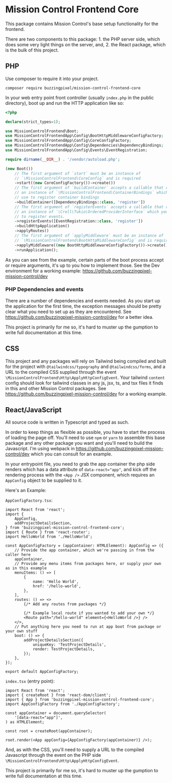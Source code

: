 # Mission Control Frontend Core

This package contains Mission Control's base setup functionality for the frontend.

There are two components to this package: 1. the PHP server side, which does some very light things on the server, and, 2. the React package, which is the bulk of this project.

## PHP

Use composer to require it into your project.

```shell
composer require buzzingpixel/mission-control-frontend-core
```

In your web entry point front controller (usually `index.php` in the public directory), boot up and run the HTTP application like so:

```php
<?php

declare(strict_types=1);

use MissionControlFrontend\Boot;
use MissionControlFrontendApp\Config\BootHttpMiddlewareConfigFactory;
use MissionControlFrontendApp\Config\CoreConfigFactory;
use MissionControlFrontendApp\Config\Dependencies\DependencyBindings;
use MissionControlFrontendApp\Config\Events\EventRegistration;

require dirname(__DIR__) . '/vendor/autoload.php';

(new Boot())
    // The first argument of `start` must be an instance of
    // `\MissionControlFrontend\CoreConfig` and is required
    ->start((new CoreConfigFactory())->create())
    // The first argument of `buildContainer` accepts a callable that receives
    // an instance of `\MissionControlFrontend\ContainerBindings` which you can
    // use to register container bindings
    ->buildContainer([DependencyBindings::class, 'register'])
    // The first argument of `registerEvents` accepts a callable that receives
    // an instance of `\Crell\Tukio\OrderedProviderInterface` which you can use
    // to register events.
    ->registerEvents([EventRegistration::class, 'register'])
    ->buildHttpApplication()
    ->applyRoutes()
    // The first argument of `applyMiddleware` must be an instance of
    // `\MissionControlFrontend\BootHttpMiddlewareConfig` and is required
    ->applyMiddleware((new BootHttpMiddlewareConfigFactory())->create())
    ->runApplication();
```

As you can see from the example, certain parts of the boot process accept or require arguments, it's up to you how to implement those. See the Dev environment for a working example: https://github.com/buzzingpixel-mission-control/dev

### PHP Dependencies and events

There are a number of dependencies and events needed. As you start up the application for the first time, the exception messages should be pretty clear what you need to set up as they are encountered. See https://github.com/buzzingpixel-mission-control/dev for a better idea.

This project is primarily for me so, it's hard to muster up the gumption to write full documentation at this time.

## CSS

This project and any packages will rely on Tailwind being compiled and built for the project with `@tailwindcss/typography` and `@tailwindcss/forms`, and a URL to the compiled CSS supplied through the event `\MissionControlFrontend\Http\ApplyHttpConfigEvent`. Your tailwind `content` config should look for tailwind classes in any js, jsx, ts, and tsx files it finds in this and other Mission Control packages. See https://github.com/buzzingpixel-mission-control/dev for a working example.

## React/JavaScript

All source code is written in Typescript and typed as such.

In order to keep things as flexible as possible, you have to start the process of loading the page off. You'll need to use `npm` or `yarn` to assemble this base package and any other package you want and you'll need to build the Javascript. I'm using webpack in https://github.com/buzzingpixel-mission-control/dev which you can consult for an example.

In your entrypoint file, you need to grab the app container the php side renders which has a data attribute of `data-react="app"`, and kick off the rendering process with the `<App />` JSX component, which requires an `AppConfig` object to be supplied to it.

Here's an Example:

`AppConfigFactory.tsx`:
```tsx
import React from 'react';
import {
    AppConfig,
    addProjectDetailsSection,
} from 'buzzingpixel-mission-control-frontend-core';
import { Route } from 'react-router';
import HelloWorld from './HelloWorld';

const AppConfigFactory = (appContainer: HTMLElement): AppConfig => ({
    // Provide the app container, which we're passing in from the caller here
    appContainer,
    // Provide any menu items from packages here, or supply your own as in this example
    menuItems: () => [
        {
            name: 'Hello World',
            href: '/hello-world',
        },
    ],
    routes: () => <>
        {/* Add any routes from packages */}

        {/* Example local route if you wanted to add your own */}
        <Route path="/hello-world" element={<HelloWorld />} />
    </>,
    // Put anything here you need to run at app boot from package or your own stuff
    boot: () => {
        addProjectDetailsSection({
            uniqueKey: 'TestProjectDetails',
            render: TestProjectDetails,
        });
    },
});

export default AppConfigFactory;
```

`index.tsx` (entry point):

```tsx
import React from 'react';
import { createRoot } from 'react-dom/client';
import { App } from 'buzzingpixel-mission-control-frontend-core';
import AppConfigFactory from './AppConfigFactory';

const appContainer = document.querySelector(
    '[data-react="app"]',
) as HTMLElement;

const root = createRoot(appContainer);

root.render(<App appConfig={AppConfigFactory(appContainer)} />);
```

And, as with the CSS, you'll need to supply a URL to the compiled Javascript through the event on the PHP side `\MissionControlFrontend\Http\ApplyHttpConfigEvent`.

This project is primarily for me so, it's hard to muster up the gumption to write full documentation at this time.
